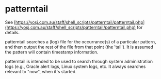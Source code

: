 # patterntail

See
[https://yosj.com.au/staff/shell_scripts/patterntail/patterntail.php](https://yosj.com.au/staff/shell_scripts/patterntail/patterntail.php)
for details.

patterntail searches a (log) file for the occurrance(s) of a particular pattern, and then output the rest of the file from that point (the 'tail').
It is assumed the pattern will contain timestamp information.

patterntail is intended to be used to search through system administration logs (e.g., Oracle alert logs, Linux system logs, etc.
It always searches relevant to "now", when it's started.
